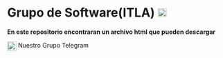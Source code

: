 # Grupo de Software(ITLA)  <code><img height="20" src="https://cdn.countryflags.com/thumbs/dominican-republic/flag-400.png"></code>
**En este repositorio encontraran un archivo html que pueden descargar**

<a href="https://t.me/joinchat/nGwiABFevdpiZWQx">
  <img align="left" alt="Telegram" width="22px" src="https://cdn.jsdelivr.net/npm/simple-icons@3.12.2/icons/telegram.svg" />
</a> Nuestro Grupo Telegram

